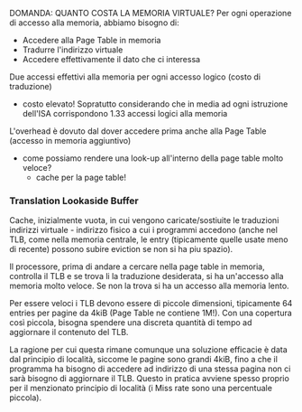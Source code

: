 DOMANDA: QUANTO COSTA LA MEMORIA VIRTUALE?
Per ogni operazione di accesso alla memoria, abbiamo bisogno di:
- Accedere alla Page Table in memoria
- Tradurre l'indirizzo virtuale
- Accedere effettivamente il dato che ci interessa

Due accessi effettivi alla memoria per ogni accesso logico (costo di traduzione)
- costo elevato! Sopratutto considerando che in media ad ogni istruzione dell'ISA corrispondono 1.33 accessi logici alla memoria   

L'overhead è dovuto dal dover accedere prima anche alla Page Table (accesso in memoria aggiuntivo)
- come possiamo rendere una look-up all'interno della page table molto veloce?
    - cache per la page table!

### Translation Lookaside Buffer
Cache, inizialmente vuota, in cui vengono caricate/sostiuite le traduzioni indirizzi virtuale - indirizzo fisico a cui i programmi accedono (anche nel TLB, come nella memoria centrale, le entry (tipicamente quelle usate meno di recente) possono subire eviction se non si ha piu spazio).

Il processore, prima di andare a cercare nella page table in memoria, controlla il TLB e se trova li la traduzione desiderata, si ha un'accesso alla memoria molto veloce. Se non la trova si ha un accesso alla memoria lento.

Per essere veloci i TLB devono essere di piccole dimensioni, tipicamente 64 entries per pagine da 4kiB (Page Table ne contiene 1M!). Con una copertura così piccola, bisogna spendere una discreta quantità di tempo ad aggiornare il contenuto del TLB.

La ragione per cui questa rimane comunque una soluzione efficacie è data dal principio di località, siccome le pagine sono grandi 4kiB, fino a che il programma ha bisogno di accedere ad indirizzo di una stessa pagina non ci sarà bisogno di aggiornare il TLB. Questo in pratica avviene spesso proprio per il menzionato principio di località (i Miss rate sono una percentuale piccola).

